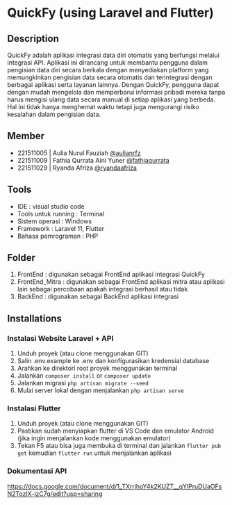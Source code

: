 # QuickFy (using Laravel and Flutter)
## Description

QuickFy adalah aplikasi integrasi data diri otomatis yang berfungsi melalui integrasi API. Aplikasi ini dirancang untuk membantu pengguna dalam pengisian data diri secara berkala dengan menyediakan platform yang memungkinkan pengisian data secara otomatis dan terintegrasi dengan berbagai aplikasi serta layanan lainnya. Dengan QuickFy, pengguna dapat dengan mudah mengelola dan memperbarui informasi pribadi mereka tanpa harus mengisi ulang data secara manual di setiap aplikasi yang berbeda. Hal ini tidak hanya menghemat waktu tetapi juga mengurangi risiko kesalahan dalam pengisian data. 

## Member

- 221511005 | Aulia  Nurul Fauziah [@aulianrfz](https://github.com/aulianrfz)
- 221511009 | Fathia Qurrata Aini Yuner [@fathiaqurrata](https://github.com/fathiaqurrata)
- 221511029 | Ryanda Afriza [@ryandaafriza](https://github.com/ryandaafriza)

## Tools

- IDE : visual studio code
- Tools untuk running : Terminal
- Sistem operasi : Windows
- Framework : Laravel 11, Flutter
- Bahasa pemrograman : PHP

## Folder
1. FrontEnd : digunakan sebagai FrontEnd aplikasi integrasi QuickFy
2. FrontEnd_Mitra : digunakan sebagai FrontEnd aplikasi mitra atau aplikasi lain sebagai percobaan apakah integrasi berhasil atau tidak
3. BackEnd : digunakan sebagai BackEnd aplikasi integrasi

## Installations 

### Instalasi Website Laravel + API
1. Unduh proyek (atau clone menggunakan GIT)
2. Salin .env.example ke .env dan konfigurasikan kredensial database
3. Arahkan ke direktori root proyek menggunakan terminal
4. Jalankan `composer install` or `composer update`
5. Jalankan migrasi `php artisan migrate --seed`
6. Mulai server lokal dengan menjalankan `php artisan serve`

### Instalasi Flutter
1. Unduh proyek (atau clone menggunakan GIT) 
2. Pastikan sudah menyiapkan flutter di VS Code dan emulator Android (jika ingin menjalankan kode menggunakan emulator)
3. Tekan F5 atau bisa juga membuka di terminal dan jalankan `flutter pub get` kemudian `flutter run` untuk menjalankan aplikasi

### Dokumentasi API
https://docs.google.com/document/d/1_TXrrjhoY4k2KUZT__qYlPruDUaOFsN2TozIX-jzC7g/edit?usp=sharing
